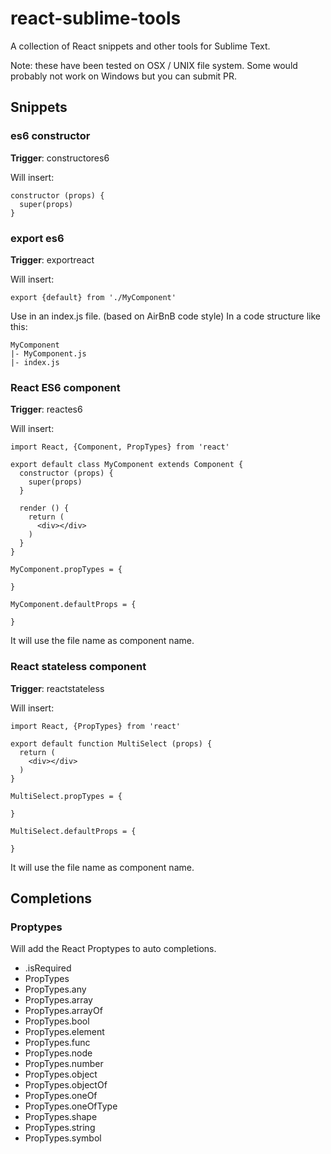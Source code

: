 # react-sublime-tools
A collection of React snippets and other tools for Sublime Text.

Note: these have been tested on OSX / UNIX file system.
Some would probably not work on Windows but you can submit PR.

## Snippets

### es6 constructor

__Trigger__: constructores6

Will insert:

```
constructor (props) {
  super(props)
}
```

### export es6

__Trigger__: exportreact

Will insert:

```
export {default} from './MyComponent'
```

Use in an index.js file. (based on AirBnB code style)
In a code structure like this:

```
MyComponent
|- MyComponent.js
|- index.js
```

### React ES6 component

__Trigger__: reactes6

Will insert:

```
import React, {Component, PropTypes} from 'react'

export default class MyComponent extends Component {
  constructor (props) {
    super(props)
  }

  render () {
    return (
      <div></div>
    )
  }
}

MyComponent.propTypes = {

}

MyComponent.defaultProps = {

}
```

It will use the file name as component name.


### React stateless component

__Trigger__: reactstateless

Will insert:

```
import React, {PropTypes} from 'react'

export default function MultiSelect (props) {
  return (
    <div></div>
  )
}

MultiSelect.propTypes = {

}

MultiSelect.defaultProps = {

}
```

It will use the file name as component name.


## Completions

### Proptypes
Will add the React Proptypes to auto completions.

* .isRequired
* PropTypes
* PropTypes.any
* PropTypes.array
* PropTypes.arrayOf
* PropTypes.bool
* PropTypes.element
* PropTypes.func
* PropTypes.node
* PropTypes.number
* PropTypes.object
* PropTypes.objectOf
* PropTypes.oneOf
* PropTypes.oneOfType
* PropTypes.shape
* PropTypes.string
* PropTypes.symbol